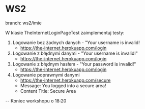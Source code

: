 # WS2
branch: ws2/imie

W klasie TheInternetLoginPageTest zaimplementuj testy:
1. Logowanie bez żadnych danych - "Your username is invalid!
    - https://the-internet.herokuapp.com/login
2. Logowanie z błędnymi danymi - "Your username is invalid!"
    - https://the-internet.herokuapp.com/login
3. Logowanie z błędnym hasłem - "Your password is invalid!"
    - https://the-internet.herokuapp.com/login
4. Logowanie poprawnymi danymi
    - https://the-internet.herokuapp.com/secure
    - Message: You logged into a secure area!
    - Content Title: Secure Area

-- Koniec workshopu o 18:20